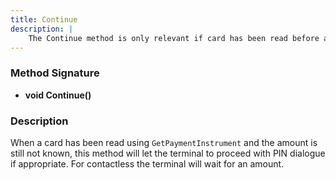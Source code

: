 ```yaml
---
title: Continue
description: |
    The Continue method is only relevant if card has been read before amount and lets the terminal proceed with PIN dialogue.
---
```

### Method Signature

*   **void Continue()**

### Description

When a card has been read using `GetPaymentInstrument` and the amount is still not known, this method will let the terminal to proceed with PIN dialogue if appropriate. For contactless the terminal will wait for an amount.
